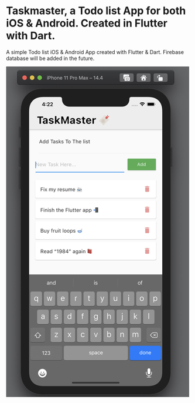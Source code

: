 # Taskmaster, a Todo list App for both iOS & Android. Created in Flutter with Dart.

A simple Todo list iOS & Android App created with Flutter & Dart. Firebase database will be added in the future.

![Screenshot](capture.jpg)
